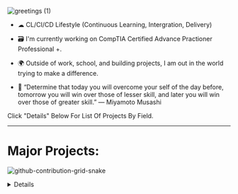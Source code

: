 ![greetings (1)](https://user-images.githubusercontent.com/109401839/212478916-224c7588-ae9d-41bf-ad0f-228ab2e0d110.gif)

- ☁ CL/CI/CD Lifestyle (Continuous Learning, Intergration, Delivery)

- 🗃 I'm currently working on CompTIA Certified Advance Practioner Professional +.

- 🌍 Outside of work, school, and building projects, I am out in the world trying to make a difference.

- 📖 “Determine that today you will overcome your self of the day before, tomorrow you will win over those of lesser skill, and later you will win over those of greater skill.” ― Miyamoto Musashi



Click "Details" Below For List Of Projects By Field.

---

<h1> Major Projects:</h1>

![github-contribution-grid-snake](https://user-images.githubusercontent.com/109401839/212478926-900d4c1f-7cc6-4334-a601-523e4f7c5a62.svg)

<details close>

</summary>

---

<h2> 💻 Coding Projects:</h2>

- Password Manager

<details close>

<div>

</summary>

<h2> ☁️ Cloud DevOps Projects:</h2>

- [Native Cloud Monitoring Application with Docker, Kubernetes, AWS](https://github.com/FarisDou/AWS-K8S-Docker-Flask-Cloud-App)
- [Deploy Infrastructure and Assets to Azure using Terraform](https://github.com/FarisDou/Deploy-Infrastructure-to-Azure-with-Terraform)

<details close>

<h2> 🔐Cybersecurity Projects:</h2>

<div>

</summary>

- [Summary of Cloud SOC Project](https://github.com/farisdou/Cloud-SOC-Project-Directory)
- [Cloud SOC Pre-requisites](https://github.com/farisdou/Cloud-SOC-PreReq)
- [Logging and Monitoring](https://github.com/farisdou/Logging-and-Monitoring)
- [Microsoft Sentinel SIEM](https://github.com/farisdou/Microsoft-Sentinel-SIEM-)
- [Secure Cloud Configuration](https://github.com/farisdou/Secure-Cloud-Configuration)
- [Vulnerability Management](https://github.com/FarisDou/Vulnerability-Management)

---

<details close>

<h2> 💻Data Projects:</h2>

<div>

</summary>
  
  - [Creating & Processing Data Pipeline](https://github.com/farisdou/Building-Pipelines)
  - [Data Science Collection](https://github.com/farisdouData-Science-Collection)
  - [SpaceX Falcon-9](https://github.com/farisdou/Space-X-Falcon-9)
  
---
<details close>

<h2>👨‍💻 SysAdmin Projects:</h2>

<div>

</summary>

- <b>osTicket (Help Desk Ticketing Systems)</b>
  - [osTicket: Prerequisites and Installation](https://github.com/farisdou/osticket_prereqs)
  - [osTicket: Post-Installation Configuration](https://github.com/farisdou/osTicket---Post-Install-Configuration)
  - [osTicket: Ticket Lifecycle Examples](https://github.com/farisdou/osTicket---Ticket-Lifecycle-Intake-Through-Resolution)

- <b>Microsoft Azure</b>
  - [Configuring On-premises Active Directory within Azure VMs](https://github.com/farisdou/configure-ad)
  - [Network Security Groups (NSGs) and Inspecting Network Protocols](https://github.com/farisdou/-azure-network-protocols)
  - [Network File Shares and Permissions](https://github.com/farisdou/Network-File-Shares-and-Permissions)
  - [Building Intuition for DNS](https://github.com/farisdou/Building-Intuition-for-DNS)
